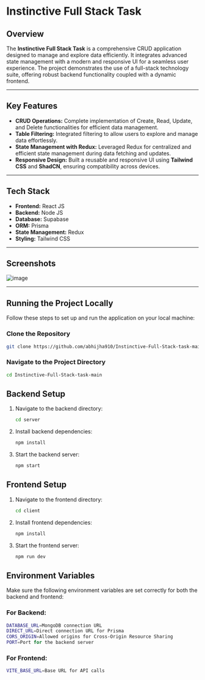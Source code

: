 # Instinctive Full Stack Task

## Overview
The **Instinctive Full Stack Task** is a comprehensive CRUD application designed to manage and explore data efficiently. It integrates advanced state management with a modern and responsive UI for a seamless user experience. The project demonstrates the use of a full-stack technology suite, offering robust backend functionality coupled with a dynamic frontend.

---

## Key Features

- **CRUD Operations:** Complete implementation of Create, Read, Update, and Delete functionalities for efficient data management.
- **Table Filtering:** Integrated filtering to allow users to explore and manage data effortlessly.
- **State Management with Redux:** Leveraged Redux for centralized and efficient state management during data fetching and updates.
- **Responsive Design:** Built a reusable and responsive UI using **Tailwind CSS** and **ShadCN**, ensuring compatibility across devices.

---

## Tech Stack

- **Frontend:** React JS  
- **Backend:** Node JS  
- **Database:** Supabase  
- **ORM:** Prisma  
- **State Management:** Redux  
- **Styling:** Tailwind CSS  

---

## Screenshots
![image](https://github.com/user-attachments/assets/20dbae68-83a9-4771-9f99-b7a3eca67a7b)

---

## Running the Project Locally

Follow these steps to set up and run the application on your local machine:

### Clone the Repository
```bash
git clone https://github.com/abhijha910/Instinctive-Full-Stack-task-main.git
```

### Navigate to the Project Directory
```bash
cd Instinctive-Full-Stack-task-main
```

## Backend Setup

1. Navigate to the backend directory:
   ```bash
   cd server
   ```

2. Install backend dependencies:
   ```bash
   npm install
   ```

3. Start the backend server:
   ```bash
   npm start
   ```

## Frontend Setup

1. Navigate to the frontend directory:
   ```bash
   cd client
   ```

2. Install frontend dependencies:
   ```bash
   npm install
   ```

3. Start the frontend server:
   ```bash
   npm run dev
   ```

## Environment Variables

Make sure the following environment variables are set correctly for both the backend and frontend:

### For Backend:
```bash
DATABASE_URL=MongoDB connection URL
DIRECT_URL=Direct connection URL for Prisma
CORS_ORIGIN=Allowed origins for Cross-Origin Resource Sharing
PORT=Port for the backend server
```

### For Frontend:
```bash
VITE_BASE_URL=Base URL for API calls
```
